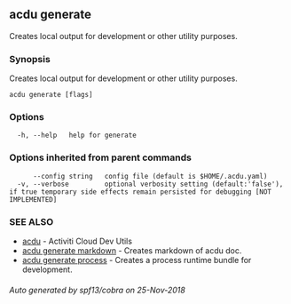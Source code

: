 ## acdu generate

Creates local output for development or other utility purposes.

### Synopsis

Creates local output for development or other utility purposes.

```
acdu generate [flags]
```

### Options

```
  -h, --help   help for generate
```

### Options inherited from parent commands

```
      --config string   config file (default is $HOME/.acdu.yaml)
  -v, --verbose         optional verbosity setting (default:'false'), if true temporary side effects remain persisted for debugging [NOT IMPLEMENTED]
```

### SEE ALSO

* [acdu](acdu.md)	 - Activiti Cloud Dev Utils
* [acdu generate markdown](acdu_generate_markdown.md)	 - Creates markdown of acdu doc.
* [acdu generate process](acdu_generate_process.md)	 - Creates a process runtime bundle for development.

###### Auto generated by spf13/cobra on 25-Nov-2018
